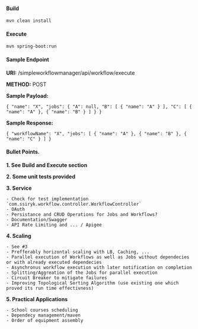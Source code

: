 #### Build

`mvn clean install`

#### Execute

`mvn spring-boot:run`

#### Sample Endpoint

**URI:** /simpleworkflowmanager/api/workflow/execute

**METHOD:** POST

**Sample Payload:** 

`{
    "name": "X",
    "jobs": {
        "A": null,
        "B": [
            {
                "name": "A"
            }
        ],
        "C": [
            {
                "name": "A"
            },
            {
                "name": "B"
            }
        ]
    }
}`

**Sample Response:**

`{
    "workflowName": "X",
    "jobs": [
        {
            "name": "A"
        },
        {
            "name": "B"
        },
        {
            "name": "C"
        }
    ]
}`

#### Bullet Points.

**1. See Build and Execute section**

**2. Some unit tests provided**

**3. Service** 

    - Check for test implementation `com.ssiryk.workflow.controller.WorkflowController`
	- OAuth
	- Persistance and CRUD Operations for Jobs and Workflows?
	- Documentation/Swagger 
	- API Rate Limiting and ... / Apigee
	
**4. Scaling**

	- See #3
	- Prefferably horizontal scaling with LB, Caching, ...
	- Parallel execution of Workflows as well as Jobs without dependecies or with already executed dependecies
	- Asynchronus workflow execution with later notification on completion
	- Splitting/Aggreation of the Jobs for parallel execution
	- Circuit Breaker to mitigate failures
	- Improving Topological Sorting Algorithm (use existing one which proved its run time effectivness)
	
**5. Practical Applications**

	- School courses scheduling
	- Dependecy management/maven
	- Order of equipment assembly
